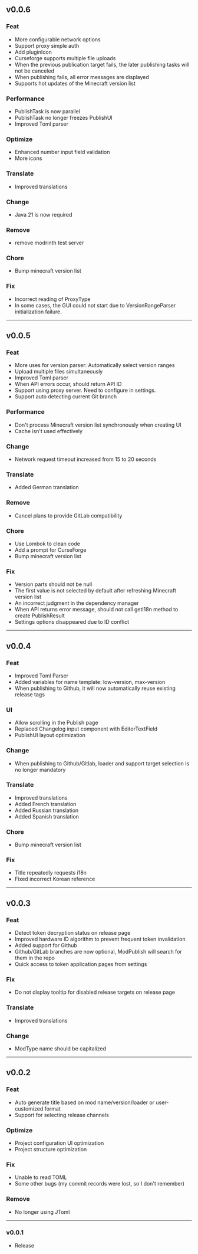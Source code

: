 ## v0.0.6

### Feat
- More configurable network options
- Support proxy simple auth
- Add pluginIcon
- Curseforge supports multiple file uploads
- When the previous publication target fails, the later publishing tasks will not be canceled
- When publishing fails, all error messages are displayed
- Supports hot updates of the Minecraft version list

### Performance
- PublishTask is now parallel
- PublishTask no longer freezes PublishUI
- Improved Toml parser

### Optimize
- Enhanced number input field validation
- More icons

### Translate
- Improved translations

### Change
- Java 21 is now required

### Remove
- remove modrinth test server

### Chore
- Bump minecraft version list

### Fix
- Incorrect reading of ProxyType
- In some cases, the GUI could not start due to VersionRangeParser initialization failure.

---

## v0.0.5

### Feat
- More uses for version parser: Automatically select version ranges
- Upload multiple files simultaneously
- Improved Toml parser
- When API errors occur, should return API ID
- Support using proxy server. Need to configure in settings.
- Support auto detecting current Git branch

### Performance
- Don't process Minecraft version list synchronously when creating UI
- Cache isn't used effectively

### Change
- Network request timeout increased from 15 to 20 seconds

### Translate
- Added German translation

### Remove
- Cancel plans to provide GitLab compatibility

### Chore
- Use Lombok to clean code
- Add a prompt for CurseForge
- Bump minecraft version list

### Fix
- Version parts should not be null
- The first value is not selected by default after refreshing Minecraft version list
- An incorrect judgment in the dependency manager
- When API returns error message, should not call getI18n method to create PublishResult
- Settings options disappeared due to ID conflict

---

## v0.0.4

### Feat
- Improved Toml Parser
- Added variables for name template: low-version, max-version
- When publishing to Github, it will now automatically reuse existing release tags

### UI
- Allow scrolling in the Publish page
- Replaced Changelog input component with EditorTextField
- PublishUI layout optimization

### Change
- When publishing to Github/Gitlab, loader and support target selection is no longer mandatory

### Translate
- Improved translations
- Added French translation
- Added Russian translation
- Added Spanish translation

### Chore
- Bump minecraft version list

### Fix
- Title repeatedly requests i18n
- Fixed incorrect Korean reference

---

## v0.0.3

### Feat
- Detect token decryption status on release page
- Improved hardware ID algorithm to prevent frequent token invalidation
- Added support for Github
- Github/GitLab branches are now optional, ModPublish will search for them in the repo
- Quick access to token application pages from settings

### Fix
- Do not display tooltip for disabled release targets on release page

### Translate
- Improved translations

### Change
- ModType name should be capitalized

---

## v0.0.2

### Feat
- Auto generate title based on mod name/version/loader or user-customized format
- Support for selecting release channels

### Optimize
- Project configuration UI optimization
- Project structure optimization

### Fix
- Unable to read TOML
- Some other bugs (my commit records were lost, so I don't remember)

### Remove
- No longer using JToml

---

### v0.0.1
- Release